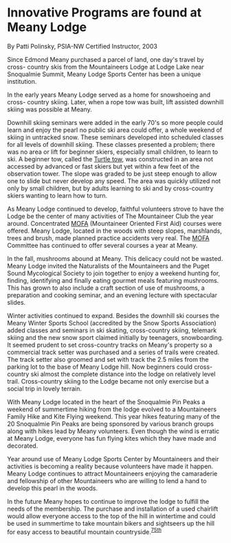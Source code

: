 # Innovative Programs are found at Meany Lodge

By Patti Polinsky, PSIA-NW Certified Instructor, 2003

Since Edmond Meany purchased a parcel of land, one day's travel by cross- country skis from the Mountaineers Lodge at Lodge Lake near Snoqualmie Summit, Meany Lodge Sports Center has been a unique institution.

In the early years Meany Lodge served as a home for snowshoeing and cross-
country skiing. Later, when a rope tow was built, lift assisted downhill skiing was possible at Meany.

Downhill skiing seminars were added in the early 70's so more people could learn and enjoy the pearl no public ski area could offer, a whole weekend of skiing in untracked snow. These seminars developed into scheduled classes for all levels of downhill skiing. These classes presented a problem; there was no area or lift for beginner skiers, especially small children, to learn to ski.
A beginner tow, called the [Turtle tow](Turtle), was constructed in an area not accessed by advanced or fast skiers but yet within a few feet of the observation tower. The slope was graded to be just steep enough to allow one to slide but never develop any speed. The area was quickly utilized not only by small children, but by adults learning to ski and by cross-country skiers wanting to learn how to turn.

As Meany Lodge continued to develop, faithful volunteers strove to have the Lodge be the center of many activities of The Mountaineer Club the year around.
Concentrated [MOFA](MOFA) (Mountaineer Oriented First Aid) courses were offered. Meany Lodge, located in the woods with steep slopes, marshlands, trees and brush, made planned practice accidents very real. The [MOFA](MOFA) Committee has continued to offer several courses a year at Meany.

In the fall, mushrooms abound at Meany. This delicacy could not be wasted. Meany Lodge invited the Naturalists of the Mountaineers and the Puget Sound Mycological Society to join together to enjoy a weekend hunting for, finding, identifying and finally eating gourmet meals featuring mushrooms. This has grown to also include a craft section of use of mushrooms, a preparation and cooking seminar, and an evening lecture with spectacular slides.

Winter activities continued to expand. Besides the downhill ski courses the Meany Winter Sports School (accredited by the Snow Sports Association) added classes and seminars in ski skating, cross-country skiing, telemark skiing and the new snow sport claimed initially by teenagers, snowboarding. It seemed prudent to set cross-country tracks on Meany's property so a commercial track setter was purchased and a series of trails were created. The track setter also groomed and set with track the 2.5 miles from the parking lot to the base of Meany Lodge hill. Now beginners could cross-country ski almost the complete distance into the lodge on relatively level trail. Cross-country skiing to the Lodge became not only exercise but a social trip in lovely terrain.

With Meany Lodge located in the heart of the Snoqualmie Pin Peaks a weekend of summertime hiking from the lodge evolved to a Mountaineers Family Hike and Kite
Flying weekend. This year hikes featuring many of the 20 Snoqualmie Pin Peaks are being sponsored by various branch groups along with hikes lead by Meany volunteers. Even though the wind is erratic at Meany Lodge, everyone has fun flying kites which they have made and decorated.

Year around use of Meany Lodge Sports Center by Mountaineers and their activities is becoming a reality because volunteers have made it happen. Meany Lodge continues to attract Mountaineers enjoying the camaraderie and fellowship of other Mountaineers who are willing to lend a hand to develop this pearl in the woods.

In the future Meany hopes to continue to improve the lodge to fulfill the needs of the membership. The purchase and installation of a used chairlift would allow everyone access to the top of the hill in wintertime and could be used in summertime to take mountain bikers and sightseers up the hill for easy access to beautiful mountain countryside.<sup>[75th][]</sup>

[75th]: /Anniversary#75th